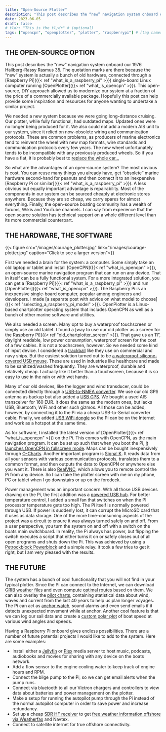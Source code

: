 ```yaml
---
title: "Open-Source Plotter"
description: "This post describes the “new” navigation system onboard our 1976 Hallberg-Rassy Rasmus 35. The quotation marks are there because the “new” system is actually a bunch of old hardware, connected through a Raspberry Pi single-board Linux computer running OpenPlotter. This open-source, DIY approach allowed us to modernize our system at a fraction of the price of a commercially available package. Hopefully this post can help provide some inspiration and resources for anyone wanting to undertake a similar project."
date: 2023-06-05
draft: false
# tldr: "This is the tl;dr" # (optional)
tags: ["opencpn", "openplotter", "plotter", "raspberrypi"] # [tag names] (optional)
---
```

## THE OPEN-SOURCE OPTION

This post describes the “new” navigation system onboard our 1976 Hallberg-Rassy Rasmus 35. The quotation marks are there because the “new” system is actually a bunch of old hardware, connected through a [Raspberry Pi]({{< ref  "what_is_a_raspberry_pi" >}}) single-board Linux computer running [OpenPlotter]({{< ref "what_is_opencpn" >}}). This open-source, DIY approach allowed us to modernize our system at a fraction of the price of a commercially available package. Hopefully this post can help provide some inspiration and resources for anyone wanting to undertake a similar project.

We needed a new system because we were going long-distance cruising. Our plotter, while fully functional, had outdated maps. Updated ones were no longer being produced for it. We also could not add a modern AIS unit to our system, since it relied on now-obsolete wiring and communication protocols. These are common problems, as producers of marine electronics tend to reinvent the wheel with new map formats, wire standards and communication protocols every few years. The new wheel unfortunately tends to be incompatible with any previously produced wheels. So if you have a flat, it is probably best to [replace the whole car...](https://www.youtube.com/watch?v=DHXBacEH0qo)

So what are the advantages of an open-source system? The most obvious is cost. You can reuse many things you already have, get “obsolete” marine hardware second-hand for peanuts and then connect it to an inexpensive [Raspberry Pi or similar]({{< ref  "what_is_a_raspberry_pi" >}}). A less obvious but equally important advantage is repairability. Most of the components in our system can be sourced cheaply at electronic stores anywhere. Because they are so cheap, we carry spares for almost everything. Finally, the open-source boating community has a wealth of forums, Wikis and YouTube channels. I can say from experience that the open source solution has technical support on a whole different level than its more commercial counterpart.

## THE HARDWARE, THE SOFTWARE

{{< figure src="/images/courage_plotter.jpg" link="/images/courage-plotter.jpg" caption="Click to see a larger version">}}

First we needed a brain for the system: a computer. Some simply take an old laptop or tablet and install [OpenCPN]({{< ref "what_is_opencpn" >}}), an open-source marine navigation program that can run on any device. That in itself can be a fully functional system. For a more integrated solution, you can get a [Raspberry Pi]({{< ref  "what_is_a_raspberry_pi" >}}) and run [OpenPlotter]({{< ref "what_is_opencpn" >}}). The Raspberry Pi is an inexpensive single-board computer, popular among engineers and developers. I made [a separate post with advice on what model to choose]({{< ref "selecting_a_raspberry_pi_model" >}}). OpenPlotter is a Linux-based chartplotter operating system that includes OpenCPN as well as a bunch of other marine software and utilities.

We also needed a screen. Many opt to buy a waterproof touchscreen or simply use an old tablet. I found a [way to use our old plotter as a screen for the Raspberry Pi]({{< ref "old_chartplotter_screen" >}}). That gave us an 11”, daylight readable, low power consumption, waterproof screen for the cost of a few cables. It is not a touchscreen, however. So we needed some kind of input device. I considered a [trackball](https://seatronx.com/products/trackballs/marine-trackballs/) like they use on commercial and navy ships. But the easiest solution turned out to be [a waterproof silicone-covered USB mouse](https://www.wetkeys.com/Ergonomic-Optical-Waterproof-Mouse-Button-Scroll-p/omwk0c01-bk.htm). These are used in industries like healthcare and made to be sanitized/washed frequently. They are waterproof, durable and relatively cheap. I actually like it better than a touchscreen, because it is so easy to use in the rain or with wet hands.

Many of our old devices, like the logger and wind transducer, could be connected directly through a [USB-to-NMEA converter](https://digitalyacht.co.uk/product/usb-nmea-adaptor/). We use our old GPS antenna as backup but also added a [USB GPS](https://www.svb24.com/en/usb-gps-receiver-mg-220.html). We bought a used AIS transceiver for 160 EUR. It does the same as the modern ones, but lacks USB, Bluetooth, WiFi and other such gizmos. All those can be added, however, by connecting it to the Pi via a cheap USB-to-Serial converter cable. Finally, we added [USB WiFi dongle](https://www.amazon.com/wifi-adapter-usb-pc-network/dp/B008IFXQFU/ref=sr_1_4?keywords=usb+wifi+dongle&qid=1679330127&sr=8-4) so the Pi can be on the Internet and work as a hotspot at the same time.

As for software, I installed the latest version of [OpenPlotter]({{< ref "what_is_opencpn" >}}) on the Pi. This comes with OpenCPN, as the main navigation program. It can be set up such that when you boot the Pi, [it launches OpenCPN in fullscreen mode](https://openplotter.readthedocs.io/en/latest/opencpn/opencpn_app.html#opencpn-installer-actions). Maps can be bought inexpensively through [O-Charts](https://www.o-charts.org/). Another important program is [Signal K](https://courageboatprojects.wordpress.com/2023/06/03/what-is-signal-k/). It reads data from all your sensors with various communication protocols, translates them to a common format, and then outputs the data to OpenCPN or anywhere else you want it. There is also [RealVNC](https://www.realvnc.com/en/), which allows you to remote control the Pi from any device. So I can take the plotter screen with me on my phone, PC or tablet when I go downstairs or up on the foredeck.

Power management was an important concern. With all those USB devices drawing on the Pi, the first addition was a [powered USB hub](https://www.amazon.com/Powered-Charging-Wavlink-Adapter-Splitter/dp/B07R12MJ2R/ref=sr_1_5?crid=2SN4CNH4ULS70&keywords=powered+usb+hub+12v&qid=1685967851&sprefix=powered+usb+hub+12v%2Caps%2C211&sr=8-5). For better temperature control, I added a small fan that switches on when the PI processor temperature gets too high. The Pi itself is normally powered through USB. If power is suddenly lost, it can corrupt the MicroSD card that it uses as data storage. One of the more time-consuming aspects of the project was a circuit to ensure it was always turned safely on and off. From a user perspective, you turn the system on and off with a switch on the boats main switchboard. In reality, the Pi always has power, but flipping the switch executes a script that either turns it on or safely closes out of all open programs and shuts down the Pi. This was achieved by using a [Petrockblock Powerblock](https://www.petrockblock.com/product/powerblock/) and a simple relay. It took a few tries to get it right, but I am very pleased with the results.

## THE FUTURE

The system has a bunch of cool functionality that you will not find in your typical plotter. Since the Pi can connect to the Internet, we can download [GRIB weather files](https://opencpn.org/wiki/dokuwiki/doku.php?id=opencpn:opencpn_user_manual:plugins:included_plugins:grib_weather) and even compute [optimal routes](https://opencpn.org/wiki/dokuwiki/doku.php?id=opencpn:opencpn_user_manual:plugins:weather:weather_routing) based on them. We can also overlay the [pilot charts](https://opencpn.org/OpenCPN/info/pilotcharts.html), containing statistical data about wind, waves and current from the last 40 years to help us plan longer voyages. The Pi can act as [anchor watch](https://opencpn.org/wiki/dokuwiki/doku.php?id=opencpn:opencpn_user_manual:advanced_features:anchor_watch), sound alarms and even send emails if it detects unexpected movement while at anchor. Another cool feature is that we can log our sail data and create a [custom polar plot](https://opencpn-manuals.github.io/main/polar/index.html) of boat speed at various wind angles and speeds.

Having a Raspberry Pi onboard gives endless possibilities. There are a number of future potential projects I would like to add to the system. Here are some examples:


* Install either a [Jellyfin](https://jellyfin.org) or [Plex](https://www.plex.tv/pt/media-server-downloads/) media server to host music, podcasts, audiobooks and movies for sharing with any device on the boats network.
* Add a flow sensor to the engine cooling water to keep track of engine hours and RPM.
* Connect the bilge pump to the Pi, so we can get email alerts when the pump runs.
* Connect via bluetooth to all our Victron chargers and controllers to view data about batteries and power management on the plotter.
* Make a setup for running the autopilot pump through the Pi instead of the normal autopilot computer in order to save power and increase redundancy.
* Set up a cheap [SDR HF receiver](https://www.rtl-sdr.com/) to get [free weather information offshore via Weatherfax](https://jeremyclark.ca/wp/telecom/rtl-sdr-for-marine-hf-weather-fax/) and Navtex.
* Connect to satellite internet for true offshore connectivity.
